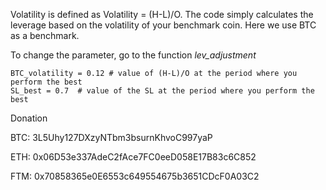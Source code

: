 Volatility is defined as Volatility = (H-L)/O.
The code simply calculates the leverage based on the volatility of your benchmark coin.
Here we use BTC as a benchmark. 

To change the parameter, go to the function *lev_adjustment*

    BTC_volatility = 0.12 # value of (H-L)/O at the period where you perform the best 
    SL_best = 0.7  # value of the SL at the period where you perform the best 
   



Donation

BTC: 3L5Uhy127DXzyNTbm3bsurnKhvoC997yaP

ETH: 0x06D53e337AdeC2fAce7FC0eeD058E17B83c6C852

FTM: 0x70858365e0E6553c649554675b3651CDcF0A03C2
  
